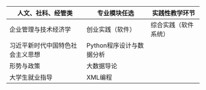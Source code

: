 | 人文、社科、经管类               | 专业模块任选             | 实践性教学环节       | 
| -------------------------------- | ------------------------ | -------------------- | 
| 企业管理与技术经济学             | 创业实践（软件）         | 综合实践（软件系统） | 
| 习近平新时代中国特色社会主义思想 | Python程序设计与数据分析 |                      | 
| 形势与政策                       | 大数据导论               |                      | 
| 大学生就业指导                   | XML编程                  |                      | 